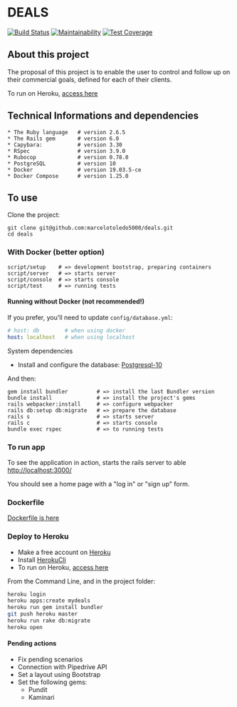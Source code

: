 # **DEALS**

[![Build Status](https://api.travis-ci.com/marcelotoledo5000/deals.svg?branch=master)](https://travis-ci.com/marcelotoledo5000/deals.svg?branch=master)
[![Maintainability](https://api.codeclimate.com/v1/badges/ee89b0339d22fa938cd5/maintainability)](https://codeclimate.com/github/marcelotoledo5000/deals/maintainability)
[![Test Coverage](https://api.codeclimate.com/v1/badges/ee89b0339d22fa938cd5/test_coverage)](https://codeclimate.com/github/marcelotoledo5000/deals/test_coverage)

## About this project

The proposal of this project is to enable the user to control and follow up on their commercial goals, defined for each of their clients.

To run on Heroku, [access here](https://mydeals.herokuapp.com/)

## Technical Informations and dependencies

``` code
* The Ruby language   # version 2.6.5
* The Rails gem       # version 6.0
* Capybara:           # version 3.30
* RSpec               # version 3.9.0
* Rubocop             # version 0.78.0
* PostgreSQL          # version 10
* Docker              # version 19.03.5-ce
* Docker Compose      # version 1.25.0
```

## To use

Clone the project:

``` Shell
git clone git@github.com:marcelotoledo5000/deals.git
cd deals
```

### With Docker (better option)

``` Shell
script/setup    # => development bootstrap, preparing containers
script/server   # => starts server
script/console  # => starts console
script/test     # => running tests
```

#### Running without Docker (not recommended!)

If you prefer, you'll need to update `config/database.yml`:

``` Yaml
# host: db        # when using docker
host: localhost   # when using localhost
```

System dependencies

* Install and configure the database: [Postgresql-10](https://www.postgresql.org/download/)

And then:

``` Shell
gem install bundler         # => install the last Bundler version
bundle install              # => install the project's gems
rails webpacker:install     # => configure webpacker
rails db:setup db:migrate   # => prepare the database
rails s                     # => starts server
rails c                     # => starts console
bundle exec rspec           # => to running tests
```

### To run app

To see the application in action, starts the rails server to able [http://localhost:3000/](http://localhost:3000.)

You should see a home page with a "log in" or "sign up" form.

### Dockerfile

[Dockerfile is here](https://github.com/marcelotoledo5000/Dockerfiles)

### Deploy to Heroku

* Make a free account on [Heroku](https://www.heroku.com/)
* Install [HerokuCli](https://devcenter.heroku.com/articles/heroku-cli)
* To run on Heroku, [access here](https://mydeals.herokuapp.com/)

From the Command Line, and in the project folder:

``` bash
heroku login
heroku apps:create mydeals
heroku run gem install bundler
git push heroku master
heroku run rake db:migrate
heroku open
```

#### Pending actions

* Fix pending scenarios
* Connection with Pipedrive API
* Set a layout using Bootstrap
* Set the following gems:
  * Pundit
  * Kaminari
